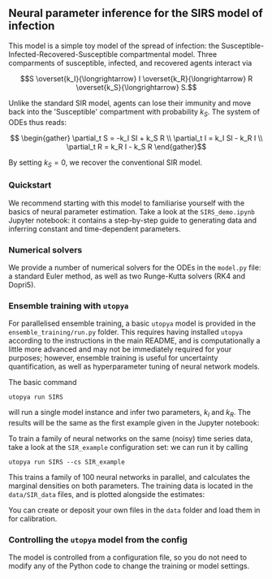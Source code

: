 Neural parameter inference for the SIRS model of infection
---
This model is a simple toy model of the spread of infection: the Susceptible-Infected-Recovered-Susceptible compartmental
model. Three comparments of susceptible, infected, and recovered agents interact via

$$S \overset{k_I}{\longrightarrow} I \overset{k_R}{\longrightarrow} R \overset{k_S}{\longrightarrow} S.$$

Unlike the standard SIR model, agents can lose their immunity and move back into the 'Susceptible' compartment with 
probability $k_S$. The system of ODEs thus reads:

$$ \begin{gather} \partial_t S = -k_I SI + k_S R \\ \partial_t I = k_I SI - k_R I \\ \partial_t R = k_R I - k_S R \end{gather}$$

By setting $k_S=0$, we recover the conventional SIR model.

### Quickstart
We recommend starting with this model to familiarise yourself with the 
basics of neural parameter estimation. Take a look at the `SIRS_demo.ipynb` Jupyter notebook: it
contains a step-by-step guide to generating data and inferring constant and time-dependent parameters.

### Numerical solvers
We provide a number of numerical solvers for the ODEs in the `model.py` file: a standard Euler method, as well as two
Runge-Kutta solvers (RK4 and Dopri5).

### Ensemble training with `utopya`
For parallelised ensemble training, a basic `utopya` model is provided in the `ensemble_training/run.py` folder. 
This requires having installed `utopya` according to the instructions in the main README, and is computationally a little more advanced and may not be
immediately required for your purposes; however, ensemble training is useful for uncertainty quantification, as well as 
hyperparameter tuning of neural network models.

The basic command
```commandline
utopya run SIRS
```
will run a single model instance and infer two parameters, $k_I$ and $k_R$. The results will be the same as the first 
example given in the Jupyter notebook:

To train a family of neural networks on the same (noisy) time series data, take a look at the `SIR_example`
configuration set: we can run it by calling
```commandline
utopya run SIRS --cs SIR_example
```
This trains a family of 100 neural networks in parallel, and calculates the marginal
densities on both parameters. The training data is located in the `data/SIR_data` files, and 
is plotted alongside the estimates:

You can create or deposit your own files in the `data` folder and load them in for calibration.

### Controlling the `utopya` model from the config
The model is controlled from a configuration file, so you do not need to modify any of the Python code
to change the training or model settings.
